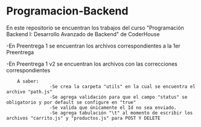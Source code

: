 # Programacion-Backend

En este repositorio se encuentran los trabajos del curso "Programación Backend I: Desarrollo Avanzado de Backend" de CoderHouse

-En Preentrega 1 se encuentran los archivos correspondientes a la 1er Preentrega

-En Preentrega 1 v2 se encuentran los archivos con las correcciones correspondientes

        A saber:    
                    -Se crea la carpeta "utils" en la cual se encuentra el archivo "path.js"
                    -Se agrega validación para que el campo "status" se obligatorio y por default se configure en "true"
                    -Se valida que únicamente el Id no sea enviado.
                    -Se agrega tabulación "\t" al momento de escribir los archivos "carrito.js" y "productos.js" para POST Y DELETE

